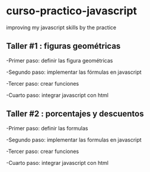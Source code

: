 # curso-practico-javascript
improving my javascript skills by the practice

## Taller #1 : figuras geométricas

-Primer paso: definir las figura geométricas

-Segundo paso: implementar las fórmulas en javascript

-Tercer paso: crear funciones

-Cuarto paso: integrar javascript con html



## Taller #2 : porcentajes y descuentos

-Primer paso: definir las formulas

-Segundo paso: implementar las formulas en javascript

-Tercer paso: crear funciones

-Cuarto paso: integrar javascript con html